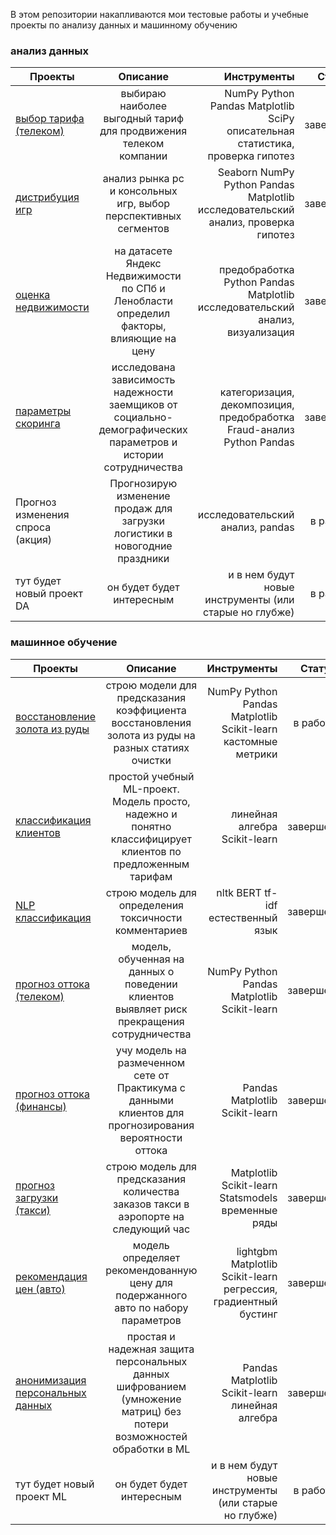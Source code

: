 В этом репозитории накапливаются мои тестовые работы и учебные проекты по анализу данных и машинному обучению


### анализ данных

| Проекты        | Описание           | Инструменты  | Статус       |
| -------------  |:------------------:| ------------:| ------------:|
|[выбор тарифа (телеком)](https://github.com/n-vit/YaP_Projects/tree/main/анализ%20данных/выбор%20тарифа%20телеком)   | выбираю наиболее выгодный тариф для продвижения телеком компании     | NumPy Python Pandas Matplotlib SciPy описательная статистика, проверка гипотез       | завершен |
| [дистрибуция игр](https://github.com/n-vit/YaP_Projects/tree/main/анализ%20данных/исследование%20рынка%20игр)      | анализ рынка pc и консольных игр, выбор перспективных сегментов          |  Seaborn NumPy Python Pandas Matplotlib исследовательский анализ, проверка гипотез      | завершен |
| [оценка недвижимости](https://github.com/n-vit/YaP_Projects/tree/main/анализ%20данных/исследовательский%20анализ%20недвижимости)      | на датасете Яндекс Недвижимости по СПб и Ленобласти определил факторы, влияющие на цену          |   предобработка Python Pandas Matplotlib исследовательский анализ, визуализация       | завершен |
| [параметры скоринга](https://github.com/n-vit/YaP_Projects/tree/main/анализ%20данных/параметры%20кредитного%20скоринга)      | исследована зависимость надежности заемщиков от социально-демографических параметров и истории сотрудничества           |   категоризация, декомпозиция, предобработка Fraud-анализ Python Pandas       | завершен |
| Прогноз изменения спроса (акция)  | Прогнозирую изменение продаж для загрузки логистики в новогодние праздники   | исследовательский анализ, pandas | в работе |
|тут будет новый проект DA  | он будет будет интересным     | и в нем будут новые инструменты (или старые но глубже)       | в работе |

### машинное обучение

| Проекты        | Описание           | Инструменты  | Статус       |
| -------------  |:------------------:| ------------:| ------------:|
|[восстановление золота из руды](https://github.com/n-vit/YaP_Projects/tree/main/machine_learning/восстановление%20золота%20из%20руды)   | строю модели для предсказания коэффициента восстановления золота из руды на разных статиях очистки     | NumPy Python Pandas Matplotlib Scikit-learn кастомные метрики       | в работе |
|[классификация клиентов](https://github.com/n-vit/YaP_Projects/tree/main/machine_learning/классификация%20клиентов)   | простой учебный ML-проект. Модель просто, надежно и понятно классифицирует клиентов по предложенным тарифам     | линейная алгебра Scikit-learn      | завершен |
|[NLP классификация](https://github.com/n-vit/YaP_Projects/tree/main/machine_learning/классификация%20текста)   | строю модель для определения токсичности комментариев     | nltk BERT tf-idf естественный язык     | завершен |
|[прогноз оттока (телеком)](https://github.com/n-vit/YaP_Projects/tree/main/machine_learning/отток%20клиентов%20телеком)   | модель, обученная на данных о поведении клиентов выявляет риск прекращения сотрудничества   | NumPy Python Pandas Matplotlib Scikit-learn     | завершен |
|[прогноз оттока (финансы)](https://github.com/n-vit/YaP_Projects/tree/main/machine_learning/предсказание%20оттока)   | учу модель на размеченном сете от Практикума с данными клиентов для прогнозирования вероятности оттока       | Pandas Matplotlib Scikit-learn       | завершен |
|[прогноз загрузки (такси)](https://github.com/n-vit/YaP_Projects/tree/main/machine_learning/прогноз%20пиковой%20загрузки)   | строю модель для предсказания количества заказов такси в аэропорте на следующий час     | Matplotlib Scikit-learn Statsmodels временные ряды       | завершен |
|[рекомендация цен (авто)](https://github.com/n-vit/YaP_Projects/tree/main/machine_learning/рекомендация%20цен%20авто)   | модель определяет рекомендованную цену для подержанного авто по набору параметров     | lightgbm Matplotlib Scikit-learn  регрессия, градиентный бустинг     | завершен |
|[анонимизация персональных данных](адрес)   | простая и надежная защита персональных данных шифрованием (умножение матриц) без потери возможностей обработки в ML     | Pandas Matplotlib Scikit-learn линейная алгебра      | завершен |
|тут будет новый проект ML  | он будет будет интересным     | и в нем будут новые инструменты (или старые но глубже)       | в работе |



